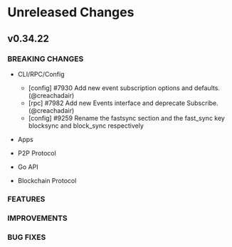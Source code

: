 # Unreleased Changes

## v0.34.22

### BREAKING CHANGES

- CLI/RPC/Config

  - [config] \#7930 Add new event subscription options and defaults. (@creachadair)
  - [rpc] \#7982 Add new Events interface and deprecate Subscribe. (@creachadair)
  - [config] \#9259 Rename the fastsync section and the fast_sync key blocksync and block_sync respectively

- Apps

- P2P Protocol

- Go API

- Blockchain Protocol

### FEATURES

### IMPROVEMENTS

### BUG FIXES

